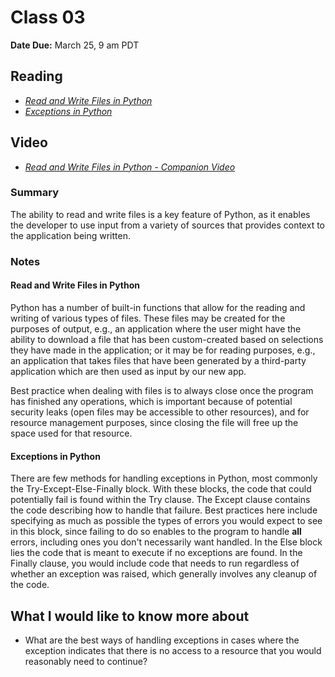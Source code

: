 # Class 03

**Date Due:** March 25, 9 am PDT

## Reading

- [_Read and Write Files in Python_](https://realpython.com/read-write-files-python/)
- [_Exceptions in Python_](https://realpython.com/python-exceptions/)

## Video

- [_Read and Write Files in Python - Companion Video_](https://realpython.com/courses/reading-and-writing-files-python/)

### Summary

The ability to read and write files is a key feature of Python, as it enables the
developer to use input from a variety of sources that provides context to the application
being written.

### Notes

#### Read and Write Files in Python

Python has a number of built-in functions that allow for the reading and writing of various
types of files. These files may be created for the purposes of output, e.g., an application where
the user might have the ability to download a file that has been custom-created based on selections
they have made in the application; or it may be for reading purposes, e.g., an application that takes
files that have been generated by a third-party application which are then used as input by our new
app.

Best practice when dealing with files is to always close once the program has finished any operations,
which is important because of potential security leaks (open files may be accessible to other resources),
and for resource management purposes, since closing the file will free up the space used for that resource.

#### Exceptions in Python

There are few methods for handling exceptions in Python, most commonly the Try-Except-Else-Finally block. With
these blocks, the code that could potentially fail is found within the Try clause. The Except clause contains
the code describing how to handle that failure. Best practices here include specifying as much as possible
the types of errors you would expect to see in this block, since failing to do so enables to the program to
handle **all** errors, including ones you don't necessarily want handled. In the Else block lies the code
that is meant to execute if no exceptions are found. In the Finally clause, you would include code that needs
to run regardless of whether an exception was raised, which generally involves any cleanup of the code.

## What I would like to know more about

- What are the best ways of handling exceptions in cases where the exception indicates that there is no access to a resource that you would reasonably need to continue?
